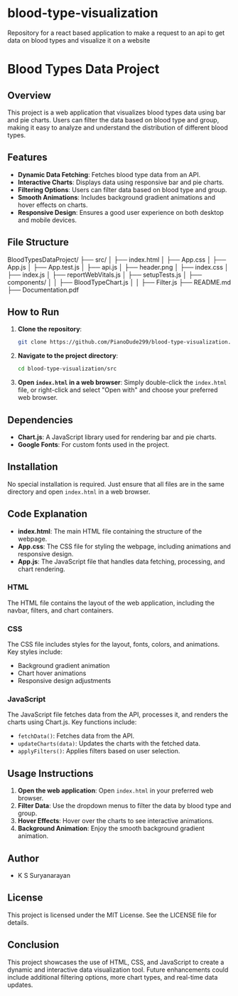 # blood-type-visualization
Repository for a react based application to make a request to an api to get data on blood types and visualize it on a website

# Blood Types Data Project

## Overview
This project is a web application that visualizes blood types data using bar and pie charts. Users can filter the data based on blood type and group, making it easy to analyze and understand the distribution of different blood types.

## Features
- **Dynamic Data Fetching**: Fetches blood type data from an API.
- **Interactive Charts**: Displays data using responsive bar and pie charts.
- **Filtering Options**: Users can filter data based on blood type and group.
- **Smooth Animations**: Includes background gradient animations and hover effects on charts.
- **Responsive Design**: Ensures a good user experience on both desktop and mobile devices.

## File Structure
BloodTypesDataProject/
├── src/
│ ├── index.html
│ ├── App.css
│ ├── App.js
│ ├── App.test.js
│ ├── api.js
│ ├── header.png
│ ├── index.css
│ ├── index.js
│ ├── reportWebVitals.js
│ ├── setupTests.js
│ ├── components/
│ │ ├── BloodTypeChart.js
│ │ ├── Filter.js
├── README.md
├── Documentation.pdf


## How to Run
1. **Clone the repository**:
    ```sh
    git clone https://github.com/PianoDude299/blood-type-visualization.git
    ```
2. **Navigate to the project directory**:
    ```sh
    cd blood-type-visualization/src
    ```
3. **Open `index.html` in a web browser**:
    Simply double-click the `index.html` file, or right-click and select "Open with" and choose your preferred web browser.

## Dependencies
- **Chart.js**: A JavaScript library used for rendering bar and pie charts.
- **Google Fonts**: For custom fonts used in the project.

## Installation
No special installation is required. Just ensure that all files are in the same directory and open `index.html` in a web browser.

## Code Explanation
- **index.html**: The main HTML file containing the structure of the webpage.
- **App.css**: The CSS file for styling the webpage, including animations and responsive design.
- **App.js**: The JavaScript file that handles data fetching, processing, and chart rendering.

### HTML
The HTML file contains the layout of the web application, including the navbar, filters, and chart containers.

### CSS
The CSS file includes styles for the layout, fonts, colors, and animations. Key styles include:
- Background gradient animation
- Chart hover animations
- Responsive design adjustments

### JavaScript
The JavaScript file fetches data from the API, processes it, and renders the charts using Chart.js. Key functions include:
- `fetchData()`: Fetches data from the API.
- `updateCharts(data)`: Updates the charts with the fetched data.
- `applyFilters()`: Applies filters based on user selection.

## Usage Instructions
1. **Open the web application**:
    Open `index.html` in your preferred web browser.
2. **Filter Data**:
    Use the dropdown menus to filter the data by blood type and group.
3. **Hover Effects**:
    Hover over the charts to see interactive animations.
4. **Background Animation**:
    Enjoy the smooth background gradient animation.

## Author
- K S Suryanarayan

## License
This project is licensed under the MIT License. See the LICENSE file for details.

## Conclusion
This project showcases the use of HTML, CSS, and JavaScript to create a dynamic and interactive data visualization tool. Future enhancements could include additional filtering options, more chart types, and real-time data updates.

